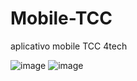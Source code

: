 # Mobile-TCC
aplicativo mobile TCC 4tech

![image](https://github.com/joaovitor101/Mobile-TCC/assets/99661944/bc33ee1a-23d7-4350-8e2e-200cb9f94375)
![image](https://github.com/joaovitor101/Mobile-TCC/assets/99661944/f63452c1-70ef-4a0c-84ad-e3230c5eb14e)


